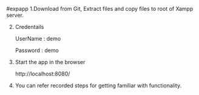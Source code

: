 #expapp
1.Download from Git, Extract files and copy files to root of Xampp server.

2. Credentails
    
    UserName : demo

    Password : demo
	
3. Start the app in the browser
    
    http://localhost:8080/
	
4. You can refer recorded steps for getting familiar with functionality. 
	

